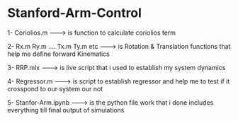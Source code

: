 # Stanford-Arm-Control

1- Coriolios.m                                                ---> is function to calculate coriolios term

2- Rx.m Ry.m .... Tx.m Ty.m etc                               ---> is Rotation & Translation functions that help me define forward Kinematics

3- RRP.mlx                                                    ---> is live script that i used to establish my system dynamics

4- Regressor.m                                                ---> is script to establish regressor and help me to test if it crosspond to our system our not

5- Stanfor-Arm.ipynb                                          ---> is the python file work that i done includes everything till final output of simulations
